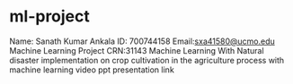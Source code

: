 # ml-project
Name: Sanath Kumar Ankala ID: 700744158  Email:sxa41580@ucmo.edu Machine Learning Project CRN:31143
Machine Learning With Natural disaster implementation on crop cultivation in the agriculture process with machine learning video ppt presentation link 
